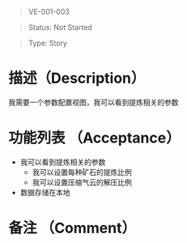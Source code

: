 > VE-001-003

> Status: Not Started

> Type: Story

# 描述（Description）
我需要一个参数配置视图，我可以看到提炼相关的参数

# 功能列表 （Acceptance）
* 我可以看到提炼相关的参数
  * 我可以设置每种矿石的提炼比例
  * 我可以设置压缩气云的解压比例
* 数据存储在本地

# 备注 （Comment）

